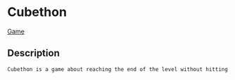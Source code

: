 # Cubethon
[Game](/cubethon/game)

## Description
```markdown
Cubethon is a game about reaching the end of the level without hitting the black obstacles
```
